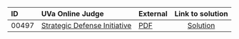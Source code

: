 | ID | UVa Online Judge | External | Link to solution |
|:---|:---|:---|:---:|
| 00497 | [Strategic Defense Initiative](https://onlinejudge.org/index.php?option=com_onlinejudge&Itemid=8&category=651&page=show_problem&problem=438) | [PDF](https://onlinejudge.org/external/4/497.pdf) | [Solution](https%3A//github.com/versenyi98/programming-contests/tree/master/UVa%20Online%20Judge/00497%2520-%2520Strategic%2520Defense%2520Initiative)|

